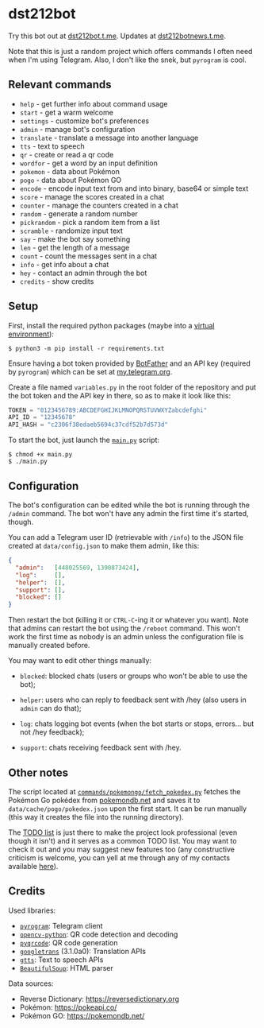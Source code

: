 # dst212bot

Try this bot out at [dst212bot.t.me](https://dst212bot.t.me).
Updates at [dst212botnews.t.me](https://dst212botnews.t.me).

Note that this is just a random project which offers commands I often need when I'm using Telegram. Also, I don't like the snek, but `pyrogram` is cool.

## Relevant commands

- `help` - get further info about command usage
- `start` - get a warm welcome
- `settings` - customize bot's preferences
- `admin` - manage bot's configuration
- `translate` - translate a message into another language
- `tts` - text to speech
- `qr` - create or read a qr code
- `wordfor` - get a word by an input definition
- `pokemon` - data about Pokémon
- `pogo` - data about Pokémon GO
- `encode` - encode input text from and into binary, base64 or simple text
- `score` - manage the scores created in a chat
- `counter` - manage the counters created in a chat
- `random` - generate a random number
- `pickrandom` - pick a random item from a list
- `scramble` - randomize input text
- `say` - make the bot say something
- `len` - get the length of a message
- `count` - count the messages sent in a chat
- `info` - get info about a chat
- `hey` - contact an admin through the bot
- `credits` - show credits

## Setup

First, install the required python packages (maybe into a [virtual environment](https://docs.python.org/3/tutorial/venv.html)):

```shell
$ python3 -m pip install -r requirements.txt
```

Ensure having a bot token provided by [BotFather](https://botfather.t.me) and an API key (required by `pyrogram`) which can be set at [my.telegram.org](https://my.telegram.org/apps).

Create a file named `variables.py` in the root folder of the repository and put the bot token and the API key in there, so as to make it look like this:

```python
TOKEN = "0123456789:ABCDEFGHIJKLMNOPQRSTUVWXYZabcdefghi"
API_ID = "12345678"
API_HASH = "c2306f38edaeb5694c37cdf52b7d573d"
```

To start the bot, just launch the [`main.py`](main.py) script:

```shell
$ chmod +x main.py
$ ./main.py
```

## Configuration

The bot's configuration can be edited while the bot is running through the `/admin` command. The bot won't have any admin the first time it's started, though.

You can add a Telegram user ID (retrievable with `/info`) to the JSON file created at `data/config.json` to make them admin, like this:

```json
{
  "admin":   [448025569, 1390873424],
  "log":     [],
  "helper":  [],
  "support": [],
  "blocked": []
}
```

Then restart the bot (killing it or `CTRL-C`-ing it or whatever you want). Note that admins can restart the bot using the `/reboot` command. This won't work the first time as nobody is an admin unless the configuration file is manually created before.

You may want to edit other things manually:

- `blocked`: blocked chats (users or groups who won't be able to use the bot);

- `helper`: users who can reply to feedback sent with /hey (also users in `admin` can do that);

- `log`: chats logging bot events (when the bot starts or stops, errors... but not /hey feedback);

- `support`: chats receiving feedback sent with /hey.

## Other notes

The script located at [`commands/pokemongo/fetch_pokedex.py`](commands/pokemongo/fetch_pokedex.py) fetches the Pokémon Go pokédex from [pokemondb.net](https://pokemondb.net/go/pokedex) and saves it to `data/cache/pogo/pokedex.json` upon the first start. It can be run manually (this way it creates the file into the running directory).

The [TODO list](TODO.md) is just there to make the project look professional (even though it isn't) and it serves as a common TODO list. You may want to check it out and you may suggest new features too (any constructive criticism is welcome, you can yell at me through any of my contacts available [here](https://dst212.github.io/?page=info#contacts-list)).

## Credits

Used libraries:

- [`pyrogram`](https://pyrogram.org/): Telegram client
- [`opencv-python`](https://pypi.org/project/opencv-python/): QR code detection and decoding
- [`pyqrcode`](https://pypi.org/project/PyQRCode/): QR code generation
- [`googletrans`](https://pypi.org/project/googletrans/) (3.1.0a0): Translation APIs
- [`gtts`](https://pypi.org/project/gTTS/): Text to speech APIs
- [`BeautifulSoup`](https://pypi.org/project/beautifulsoup4/): HTML parser

Data sources:

- Reverse Dictionary: https://reversedictionary.org
- Pokémon: https://pokeapi.co/
- Pokémon GO: https://pokemondb.net/
